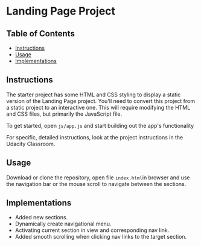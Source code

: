 # Landing Page Project

## Table of Contents

* [Instructions](#instructions)
* [Usage](#usage)
* [Implementations](#implementations)

## Instructions

The starter project has some HTML and CSS styling to display a static version of the Landing Page project. You'll need to convert this project from a static project to an interactive one. This will require modifying the HTML and CSS files, but primarily the JavaScript file.

To get started, open `js/app.js` and start building out the app's functionality

For specific, detailed instructions, look at the project instructions in the Udacity Classroom.

## Usage

Download or clone the repository, open file `index.html`in browser and use the navigation bar or the mouse scroll to navigate between the sections.


## Implementations
 
- Added new sections.
- Dynamically create navigational menu.
- Activating current section in view and corresponding nav link.
- Added smooth scrolling when clicking nav links to the target section.